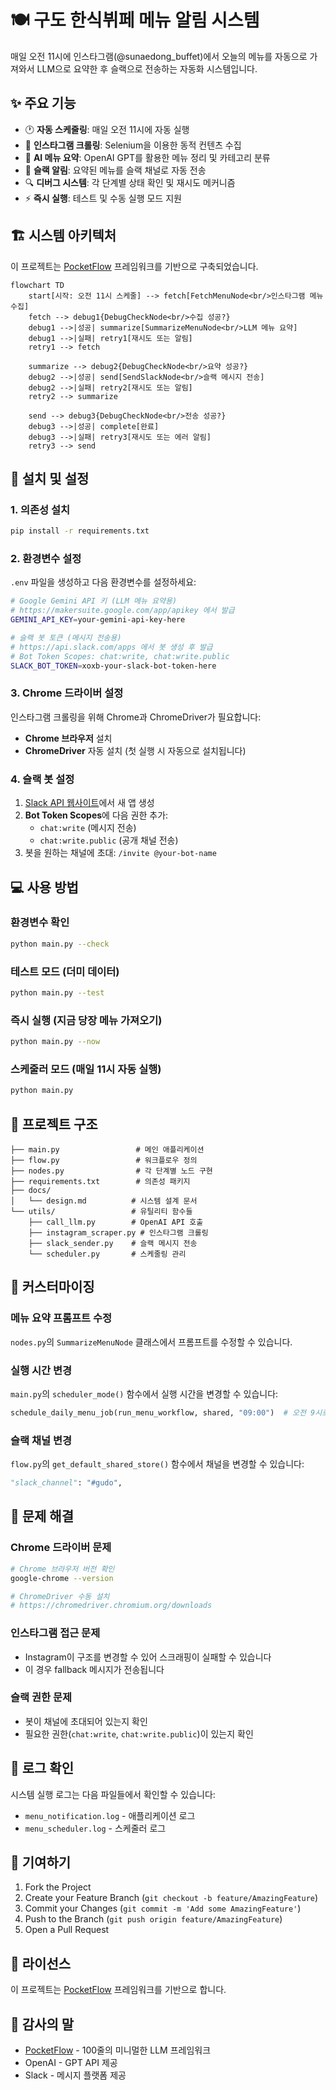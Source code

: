 # 🍽️ 구도 한식뷔페 메뉴 알림 시스템

매일 오전 11시에 인스타그램(@sunaedong_buffet)에서 오늘의 메뉴를 자동으로 가져와서 LLM으로 요약한 후 슬랙으로 전송하는 자동화 시스템입니다.

## ✨ 주요 기능

- 🕐 **자동 스케줄링**: 매일 오전 11시에 자동 실행
- 📱 **인스타그램 크롤링**: Selenium을 이용한 동적 컨텐츠 수집
- 🤖 **AI 메뉴 요약**: OpenAI GPT를 활용한 메뉴 정리 및 카테고리 분류
- 💬 **슬랙 알림**: 요약된 메뉴를 슬랙 채널로 자동 전송
- 🔍 **디버그 시스템**: 각 단계별 상태 확인 및 재시도 메커니즘
- ⚡ **즉시 실행**: 테스트 및 수동 실행 모드 지원

## 🏗️ 시스템 아키텍처

이 프로젝트는 [PocketFlow](https://github.com/The-Pocket/PocketFlow) 프레임워크를 기반으로 구축되었습니다.

```mermaid
flowchart TD
    start[시작: 오전 11시 스케줄] --> fetch[FetchMenuNode<br/>인스타그램 메뉴 수집]
    fetch --> debug1{DebugCheckNode<br/>수집 성공?}
    debug1 -->|성공| summarize[SummarizeMenuNode<br/>LLM 메뉴 요약]
    debug1 -->|실패| retry1[재시도 또는 알림]
    retry1 --> fetch
    
    summarize --> debug2{DebugCheckNode<br/>요약 성공?}
    debug2 -->|성공| send[SendSlackNode<br/>슬랙 메시지 전송]
    debug2 -->|실패| retry2[재시도 또는 알림]
    retry2 --> summarize
    
    send --> debug3{DebugCheckNode<br/>전송 성공?}
    debug3 -->|성공| complete[완료]
    debug3 -->|실패| retry3[재시도 또는 에러 알림]
    retry3 --> send
```

## 🚀 설치 및 설정

### 1. 의존성 설치

```bash
pip install -r requirements.txt
```

### 2. 환경변수 설정

`.env` 파일을 생성하고 다음 환경변수를 설정하세요:

```bash
# Google Gemini API 키 (LLM 메뉴 요약용)
# https://makersuite.google.com/app/apikey 에서 발급
GEMINI_API_KEY=your-gemini-api-key-here

# 슬랙 봇 토큰 (메시지 전송용)  
# https://api.slack.com/apps 에서 봇 생성 후 발급
# Bot Token Scopes: chat:write, chat:write.public
SLACK_BOT_TOKEN=xoxb-your-slack-bot-token-here
```

### 3. Chrome 드라이버 설정

인스타그램 크롤링을 위해 Chrome과 ChromeDriver가 필요합니다:

- **Chrome 브라우저** 설치
- **ChromeDriver** 자동 설치 (첫 실행 시 자동으로 설치됩니다)

### 4. 슬랙 봇 설정

1. [Slack API 웹사이트](https://api.slack.com/apps)에서 새 앱 생성
2. **Bot Token Scopes**에 다음 권한 추가:
   - `chat:write` (메시지 전송)
   - `chat:write.public` (공개 채널 전송)
3. 봇을 원하는 채널에 초대: `/invite @your-bot-name`

## 💻 사용 방법

### 환경변수 확인
```bash
python main.py --check
```

### 테스트 모드 (더미 데이터)
```bash
python main.py --test
```

### 즉시 실행 (지금 당장 메뉴 가져오기)
```bash
python main.py --now
```

### 스케줄러 모드 (매일 11시 자동 실행)
```bash
python main.py
```

## 📁 프로젝트 구조

```
├── main.py                 # 메인 애플리케이션
├── flow.py                 # 워크플로우 정의
├── nodes.py                # 각 단계별 노드 구현
├── requirements.txt        # 의존성 패키지
├── docs/
│   └── design.md          # 시스템 설계 문서
└── utils/                 # 유틸리티 함수들
    ├── call_llm.py        # OpenAI API 호출
    ├── instagram_scraper.py # 인스타그램 크롤링
    ├── slack_sender.py    # 슬랙 메시지 전송
    └── scheduler.py       # 스케줄링 관리
```

## 🔧 커스터마이징

### 메뉴 요약 프롬프트 수정
`nodes.py`의 `SummarizeMenuNode` 클래스에서 프롬프트를 수정할 수 있습니다.

### 실행 시간 변경
`main.py`의 `scheduler_mode()` 함수에서 실행 시간을 변경할 수 있습니다:
```python
schedule_daily_menu_job(run_menu_workflow, shared, "09:00")  # 오전 9시로 변경
```

### 슬랙 채널 변경
`flow.py`의 `get_default_shared_store()` 함수에서 채널을 변경할 수 있습니다:
```python
"slack_channel": "#gudo",
```

## 🐛 문제 해결

### Chrome 드라이버 문제
```bash
# Chrome 브라우저 버전 확인
google-chrome --version

# ChromeDriver 수동 설치
# https://chromedriver.chromium.org/downloads
```

### 인스타그램 접근 문제
- Instagram이 구조를 변경할 수 있어 스크래핑이 실패할 수 있습니다
- 이 경우 fallback 메시지가 전송됩니다

### 슬랙 권한 문제
- 봇이 채널에 초대되어 있는지 확인
- 필요한 권한(`chat:write`, `chat:write.public`)이 있는지 확인

## 📝 로그 확인

시스템 실행 로그는 다음 파일들에서 확인할 수 있습니다:
- `menu_notification.log` - 애플리케이션 로그
- `menu_scheduler.log` - 스케줄러 로그

## 🤝 기여하기

1. Fork the Project
2. Create your Feature Branch (`git checkout -b feature/AmazingFeature`)
3. Commit your Changes (`git commit -m 'Add some AmazingFeature'`)
4. Push to the Branch (`git push origin feature/AmazingFeature`)
5. Open a Pull Request

## 📜 라이선스

이 프로젝트는 [PocketFlow](https://github.com/The-Pocket/PocketFlow) 프레임워크를 기반으로 합니다.

## 🙏 감사의 말

- [PocketFlow](https://github.com/The-Pocket/PocketFlow) - 100줄의 미니멀한 LLM 프레임워크
- OpenAI - GPT API 제공
- Slack - 메시지 플랫폼 제공
